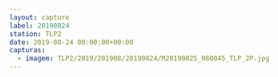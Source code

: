 ```yaml
---
layout: capture
label: 20190824
station: TLP2
date: 2019-08-24 00:00:00+00:00
capturas:
  - imagem: TLP2/2019/201908/20190824/M20190825_080045_TLP_2P.jpg
---
```

